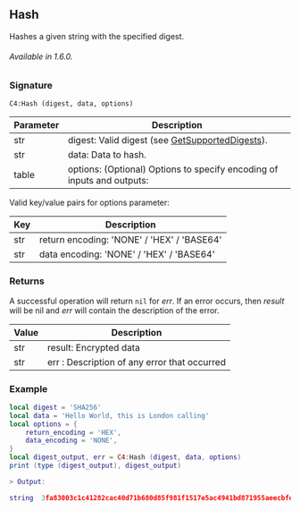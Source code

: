 ## Hash

Hashes a given string with the specified digest.

###### Available in 1.6.0.


### Signature

`C4:Hash (digest, data, options)`


| Parameter | Description | 
| --- | --- |
| str | digest: Valid digest (see [GetSupportedDigests][1]). |
| str | data: Data to hash. |
| table | options: (Optional) Options to specify encoding of inputs and outputs: |

Valid key/value pairs for options parameter:

| Key | Description |
| --- | --- |
| str | return encoding: 'NONE' / 'HEX' / 'BASE64' |
| str | data encoding:  'NONE' / 'HEX' / 'BASE64' |


### Returns

A successful operation will return `nil` for *err*.  If an error occurs, then *result* will be nil and *err* will contain the description of the error.

|Value | Description |
| --- | --- |
| str | result: Encrypted data |
| str | err : Description of any error that occurred |


### Example

```lua
local digest = 'SHA256'
local data = 'Hello World, this is London calling'
local options = {
	return_encoding = 'HEX',
	data_encoding = 'NONE',
}
local digest_output, err = C4:Hash (digest, data, options)
print (type (digest_output), digest_output)

> Output:

string	3fa83003c1c41282cac40d71b680d85f981f1517e5ac4941bd871955aeecbfec
```

[1]:	https://snap-one.github.io/docs-driverworks-api/#encryption-interface-getsupporteddigests